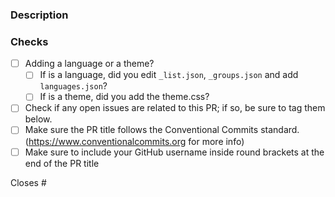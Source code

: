 ### Description

<!-- Please describe the change(s) made in your PR -->
<!-- If your change is visual (mainly themes) it would be extra awesome if you could include a screenshot. -->

### Checks

- [ ] Adding a language or a theme?
    - [ ] If is a language, did you edit `_list.json`, `_groups.json` and add `languages.json`?
    - [ ] If is a theme, did you add the theme.css?
- [ ] Check if any open issues are related to this PR; if so, be sure to tag them below.
- [ ] Make sure the PR title follows the Conventional Commits standard. (https://www.conventionalcommits.org for more info)
- [ ] Make sure to include your GitHub username inside round brackets at the end of the PR title

<!-- I know I know they seem boring but please do them, they help us and you will find out it also helps you.-->

Closes #

<!-- the issue(s) your PR resolves if any (delete if that is not the case) -->
<!-- please also reference any issues and or PRs related to your pull request -->
<!-- Also remove it if you are not following any issues. -->

<!-- pro tip: you can mention an issue, PR, or discussion on GitHub by referencing its hash number e.g: [#1234](https://github.com/monkeytypegame/monkeytype/pull/1234) -->

<!-- pro tip: you can press . (dot or period) in the code tab of any GitHub repo to get access to GitHub's VS Code web editor Enjoy! :) -->
